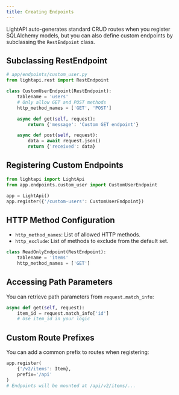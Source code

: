 ```yaml
---
title: Creating Endpoints
---
```


LightAPI auto-generates standard CRUD routes when you register SQLAlchemy models, but you can also define custom endpoints by subclassing the `RestEndpoint` class.

## Subclassing RestEndpoint

```python
# app/endpoints/custom_user.py
from lightapi.rest import RestEndpoint

class CustomUserEndpoint(RestEndpoint):
    tablename = 'users'
    # Only allow GET and POST methods
    http_method_names = ['GET', 'POST']

    async def get(self, request):
        return {'message': 'Custom GET endpoint'}

    async def post(self, request):
        data = await request.json()
        return {'received': data}
```

## Registering Custom Endpoints

```python
from lightapi import LightApi
from app.endpoints.custom_user import CustomUserEndpoint

app = LightApi()
app.register({'/custom-users': CustomUserEndpoint})
```

## HTTP Method Configuration

- `http_method_names`: List of allowed HTTP methods.
- `http_exclude`: List of methods to exclude from the default set.

```python
class ReadOnlyEndpoint(RestEndpoint):
    tablename = 'items'
    http_method_names = ['GET']
```

## Accessing Path Parameters

You can retrieve path parameters from `request.match_info`:

```python
async def get(self, request):
    item_id = request.match_info['id']
    # Use item_id in your logic
```

## Custom Route Prefixes

You can add a common prefix to routes when registering:

```python
app.register(
    {'/v2/items': Item},
    prefix='/api'
)
# Endpoints will be mounted at /api/v2/items/...
```
